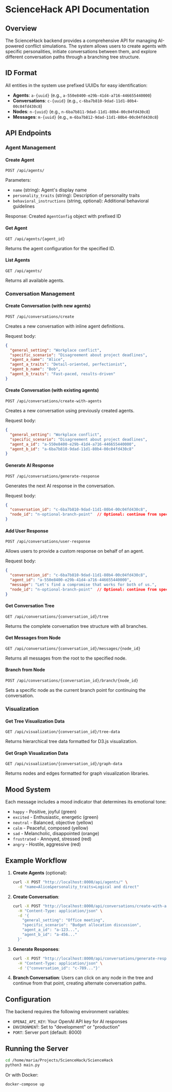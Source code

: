 # ScienceHack API Documentation

## Overview

The ScienceHack backend provides a comprehensive API for managing AI-powered conflict simulations. The system allows users to create agents with specific personalities, initiate conversations between them, and explore different conversation paths through a branching tree structure.

## ID Format

All entities in the system use prefixed UUIDs for easy identification:

- **Agents**: `a-{uuid}` (e.g., `a-550e8400-e29b-41d4-a716-446655440000`)
- **Conversations**: `c-{uuid}` (e.g., `c-6ba7b810-9dad-11d1-80b4-00c04fd430c8`)
- **Nodes**: `n-{uuid}` (e.g., `n-6ba7b811-9dad-11d1-80b4-00c04fd430c8`)
- **Messages**: `m-{uuid}` (e.g., `m-6ba7b812-9dad-11d1-80b4-00c04fd430c8`)

## API Endpoints

### Agent Management

#### Create Agent
```
POST /api/agents/
```
Parameters:
- `name` (string): Agent's display name
- `personality_traits` (string): Description of personality traits
- `behavioral_instructions` (string, optional): Additional behavioral guidelines

Response: Created `AgentConfig` object with prefixed ID

#### Get Agent
```
GET /api/agents/{agent_id}
```
Returns the agent configuration for the specified ID.

#### List Agents
```
GET /api/agents/
```
Returns all available agents.

### Conversation Management

#### Create Conversation (with new agents)
```
POST /api/conversations/create
```
Creates a new conversation with inline agent definitions.

Request body:
```json
{
  "general_setting": "Workplace conflict",
  "specific_scenario": "Disagreement about project deadlines",
  "agent_a_name": "Alice",
  "agent_a_traits": "Detail-oriented, perfectionist",
  "agent_b_name": "Bob",
  "agent_b_traits": "Fast-paced, results-driven"
}
```

#### Create Conversation (with existing agents)
```
POST /api/conversations/create-with-agents
```
Creates a new conversation using previously created agents.

Request body:
```json
{
  "general_setting": "Workplace conflict",
  "specific_scenario": "Disagreement about project deadlines",
  "agent_a_id": "a-550e8400-e29b-41d4-a716-446655440000",
  "agent_b_id": "a-6ba7b810-9dad-11d1-80b4-00c04fd430c8"
}
```

#### Generate AI Response
```
POST /api/conversations/generate-response
```
Generates the next AI response in the conversation.

Request body:
```json
{
  "conversation_id": "c-6ba7b810-9dad-11d1-80b4-00c04fd430c8",
  "node_id": "n-optional-branch-point"  // Optional: continue from specific node
}
```

#### Add User Response
```
POST /api/conversations/user-response
```
Allows users to provide a custom response on behalf of an agent.

Request body:
```json
{
  "conversation_id": "c-6ba7b810-9dad-11d1-80b4-00c04fd430c8",
  "agent_id": "a-550e8400-e29b-41d4-a716-446655440000",
  "message": "Let's find a compromise that works for both of us.",
  "node_id": "n-optional-branch-point"  // Optional: continue from specific node
}
```

#### Get Conversation Tree
```
GET /api/conversations/{conversation_id}/tree
```
Returns the complete conversation tree structure with all branches.

#### Get Messages from Node
```
GET /api/conversations/{conversation_id}/messages/{node_id}
```
Returns all messages from the root to the specified node.

#### Branch from Node
```
POST /api/conversations/{conversation_id}/branch/{node_id}
```
Sets a specific node as the current branch point for continuing the conversation.

### Visualization

#### Get Tree Visualization Data
```
GET /api/visualization/{conversation_id}/tree-data
```
Returns hierarchical tree data formatted for D3.js visualization.

#### Get Graph Visualization Data
```
GET /api/visualization/{conversation_id}/graph-data
```
Returns nodes and edges formatted for graph visualization libraries.

## Mood System

Each message includes a mood indicator that determines its emotional tone:

- `happy` - Positive, joyful (green)
- `excited` - Enthusiastic, energetic (green)
- `neutral` - Balanced, objective (yellow)
- `calm` - Peaceful, composed (yellow)
- `sad` - Melancholic, disappointed (orange)
- `frustrated` - Annoyed, stressed (red)
- `angry` - Hostile, aggressive (red)

## Example Workflow

1. **Create Agents** (optional):
   ```bash
   curl -X POST "http://localhost:8000/api/agents/" \
     -d "name=Alice&personality_traits=Logical and direct"
   ```

2. **Create Conversation**:
   ```bash
   curl -X POST "http://localhost:8000/api/conversations/create-with-agents" \
     -H "Content-Type: application/json" \
     -d '{
       "general_setting": "Office meeting",
       "specific_scenario": "Budget allocation discussion",
       "agent_a_id": "a-123...",
       "agent_b_id": "a-456..."
     }'
   ```

3. **Generate Responses**:
   ```bash
   curl -X POST "http://localhost:8000/api/conversations/generate-response" \
     -H "Content-Type: application/json" \
     -d '{"conversation_id": "c-789..."}'
   ```

4. **Branch Conversation**:
   Users can click on any node in the tree and continue from that point, creating alternate conversation paths.

## Configuration

The backend requires the following environment variables:

- `OPENAI_API_KEY`: Your OpenAI API key for AI responses
- `ENVIRONMENT`: Set to "development" or "production"
- `PORT`: Server port (default: 8000)

## Running the Server

```bash
cd /home/maria/Projects/ScienceHack/ScienceHack
python3 main.py
```

Or with Docker:
```bash
docker-compose up
```